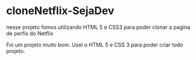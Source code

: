 # cloneNetflix-SejaDev
nesse projeto fomos utilizando HTML 5 e CSS3 para poder clonar a pagina de perfis do Netflix

Foi um projeto muito bom.
Usei o HTML 5 e CSS 3 para poder criar todo projeto.
